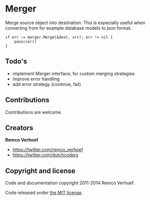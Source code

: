 # Merger

Merge source object into destination. This is especially useful when converting from for example database models to json format.

```
if err := merger.Merge(&dest, src); err != nil {
    panic(err)
}
```

## Todo's

* implement Merger interface, for custom merging strategies
* improve error handling
* add error strategy (continue, fail)

## Contributions

Contributions are welcome.

## Creators

**Remco Verhoef**
- <https://twitter.com/remco_verhoef>
- <https://twitter.com/dutchcoders>

## Copyright and license

Code and documentation copyright 2011-2014 Remco Verhoef.

Code released under [the MIT license](LICENSE).

